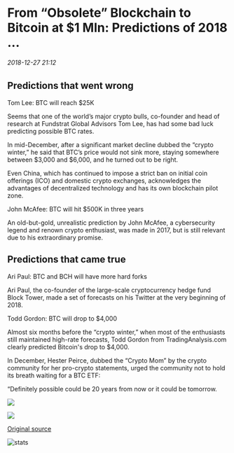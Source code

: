 # From “Obsolete” Blockchain to Bitcoin at $1 Mln: Predictions of 2018 ...

###### 2018-12-27 21:12

## Predictions that went wrong

Tom Lee: BTC will reach $25K

Seems that one of the world’s major crypto bulls, co-founder and head of research at Fundstrat Global Advisors Tom Lee, has had some bad luck predicting possible BTC rates.

In mid-December, after a significant market decline dubbed the “crypto winter,” he said that BTC’s price would not sink more, staying somewhere between $3,000 and $6,000, and he turned out to be right.

Even China, which has continued to impose a strict ban on initial coin offerings (ICO) and domestic crypto exchanges, acknowledges the advantages of decentralized technology and has its own blockchain pilot zone.

John McAfee: BTC will hit $500K in three years

An old-but-gold, unrealistic prediction by John McAfee, a cybersecurity legend and renown crypto enthusiast, was made in 2017, but is still relevant due to his extraordinary promise.

## Predictions that came true

Ari Paul: BTC and BCH will have more hard forks

Ari Paul, the co-founder of the large-scale cryptocurrency hedge fund Block Tower, made a set of forecasts on his Twitter at the very beginning of 2018.

Todd Gordon: BTC will drop to $4,000

Almost six months before the “crypto winter,” when most of the enthusiasts still maintained high-rate forecasts, Todd Gordon from TradingAnalysis.com clearly predicted Bitcoin's drop to $4,000.

In December, Hester Peirce, dubbed the “Crypto Mom” by the crypto community for her pro-crypto statements, urged the community not to hold its breath waiting for a BTC ETF:

“Definitely possible could be 20 years from now or it could be tomorrow.

![](https://s3.cointelegraph.com/storage/uploads/view/88bd7684076cdc342e0a381824686ec7.jpg)

![](https://s3.cointelegraph.com/storage/uploads/view/7ca76bbd65dd0566a9440e6c72bee46c.jpg)

[Original source](https://cointelegraph.com/news/from-obsolete-blockchain-to-bitcoin-at-1-mln-predictions-of-2018)

![stats](https://c.statcounter.com/11760860/0/a89fa40b/1/ "stats")